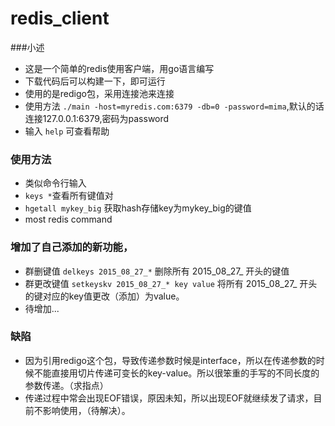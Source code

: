 # redis_client

###小述
* 这是一个简单的redis使用客户端，用go语言编写
* 下载代码后可以构建一下，即可运行
* 使用的是redigo包，采用连接池来连接
* 使用方法 `./main -host=myredis.com:6379 -db=0 -password=mima`,默认的话连接127.0.0.1:6379,密码为password
* 输入 `help` 可查看帮助

### 使用方法
 
* 类似命令行输入 
* `keys *`查看所有键值对
* `hgetall mykey_big` 获取hash存储key为mykey_big的键值
* most redis command
 

### 增加了自己添加的新功能，
* 群删键值 `delkeys 2015_08_27_*` 删除所有 2015_08_27_ 开头的键值
* 群更改键值 `setkeyskv 2015_08_27_* key value` 将所有 2015_08_27_ 开头的键对应的key值更改（添加）为value。
* 待增加...


### 缺陷
* 因为引用redigo这个包，导致传递参数时候是interface，所以在传递参数的时候不能直接用切片传递可变长的key-value。所以很笨重的手写的不同长度的参数传递。（求指点）
* 传递过程中常会出现EOF错误，原因未知，所以出现EOF就继续发了请求，目前不影响使用，（待解决）。

